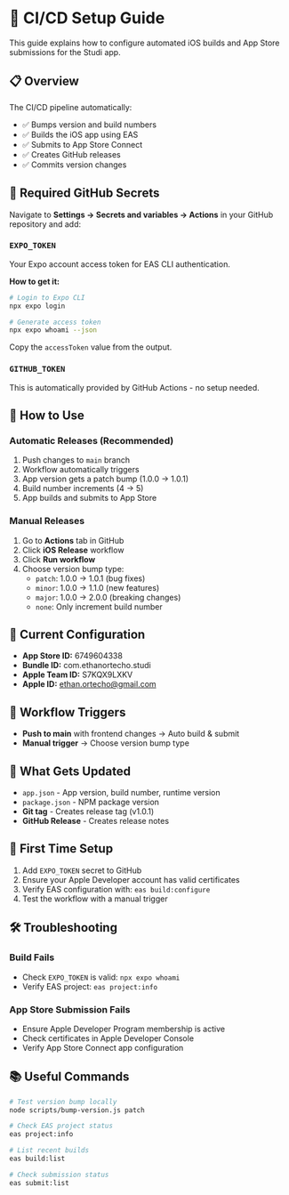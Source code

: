 # 🚀 CI/CD Setup Guide

This guide explains how to configure automated iOS builds and App Store submissions for the Studi app.

## 📋 Overview

The CI/CD pipeline automatically:
- ✅ Bumps version and build numbers
- ✅ Builds the iOS app using EAS
- ✅ Submits to App Store Connect
- ✅ Creates GitHub releases
- ✅ Commits version changes

## 🔐 Required GitHub Secrets

Navigate to **Settings → Secrets and variables → Actions** in your GitHub repository and add:

### `EXPO_TOKEN`
Your Expo account access token for EAS CLI authentication.

**How to get it:**
```bash
# Login to Expo CLI
npx expo login

# Generate access token
npx expo whoami --json
```

Copy the `accessToken` value from the output.

### `GITHUB_TOKEN`
This is automatically provided by GitHub Actions - no setup needed.

## 🎯 How to Use

### Automatic Releases (Recommended)
1. Push changes to `main` branch
2. Workflow automatically triggers
3. App version gets a patch bump (1.0.0 → 1.0.1)
4. Build number increments (4 → 5)
5. App builds and submits to App Store

### Manual Releases
1. Go to **Actions** tab in GitHub
2. Click **iOS Release** workflow
3. Click **Run workflow**
4. Choose version bump type:
   - `patch`: 1.0.0 → 1.0.1 (bug fixes)
   - `minor`: 1.0.0 → 1.1.0 (new features)
   - `major`: 1.0.0 → 2.0.0 (breaking changes)
   - `none`: Only increment build number

## 📱 Current Configuration

- **App Store ID:** 6749604338
- **Bundle ID:** com.ethanortecho.studi
- **Apple Team ID:** S7KQX9LXKV
- **Apple ID:** ethan.ortecho@gmail.com

## 🔄 Workflow Triggers

- **Push to main** with frontend changes → Auto build & submit
- **Manual trigger** → Choose version bump type

## 📝 What Gets Updated

- `app.json` - App version, build number, runtime version
- `package.json` - NPM package version
- **Git tag** - Creates release tag (v1.0.1)
- **GitHub Release** - Creates release notes

## 🚨 First Time Setup

1. Add `EXPO_TOKEN` secret to GitHub
2. Ensure your Apple Developer account has valid certificates
3. Verify EAS configuration with: `eas build:configure`
4. Test the workflow with a manual trigger

## 🛠️ Troubleshooting

### Build Fails
- Check `EXPO_TOKEN` is valid: `npx expo whoami`
- Verify EAS project: `eas project:info`

### App Store Submission Fails
- Ensure Apple Developer Program membership is active
- Check certificates in Apple Developer Console
- Verify App Store Connect app configuration

## 📚 Useful Commands

```bash
# Test version bump locally
node scripts/bump-version.js patch

# Check EAS project status
eas project:info

# List recent builds
eas build:list

# Check submission status
eas submit:list
```